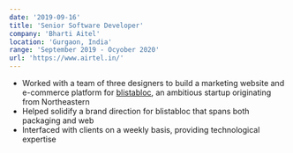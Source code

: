 ```yaml
---
date: '2019-09-16'
title: 'Senior Software Developer'
company: 'Bharti Aitel'
location: 'Gurgaon, India'
range: 'September 2019 - Ocyober 2020'
url: 'https://www.airtel.in/'
---
```


- Worked with a team of three designers to build a marketing website and e-commerce platform for [blistabloc](https://blistabloc.com), an ambitious startup originating from Northeastern
- Helped solidify a brand direction for blistabloc that spans both packaging and web
- Interfaced with clients on a weekly basis, providing technological expertise
